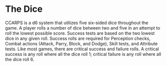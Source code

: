 # The Dice #
CCARPS is a d6 system that utilizes five six-sided dice throughout the game. A player rolls a number of dice between two and five in an attempt to roll the lowest possible score. Success tests are based on the two lowest dice in any given roll. Success rolls are required for Perception checks, Combat actions (Attack, Parry, Block, and Dodge), Skill tests, and Attribute tests. Like most games, there are critical success and failure rolls. A critical success is any roll where all the dice roll 1; critical failure is any roll where all the dice roll 6.

